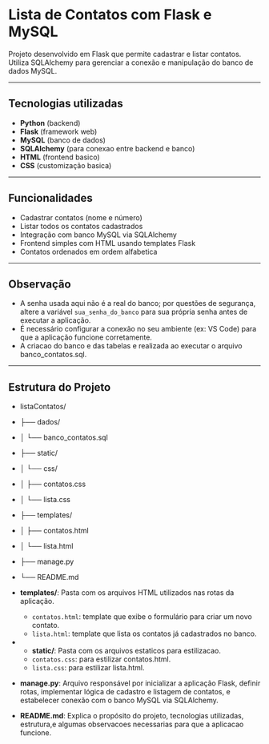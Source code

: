 # Lista de Contatos com Flask e MySQL

Projeto desenvolvido em Flask que permite cadastrar e listar contatos.  
Utiliza SQLAlchemy para gerenciar a conexão e manipulação do banco de dados MySQL.

---

## Tecnologias utilizadas

- **Python** (backend)  
- **Flask** (framework web)  
- **MySQL** (banco de dados)  
- **SQLAlchemy** (para conexao entre backend e banco)
- **HTML** (frontend basico)
- **CSS** (customização basica)

---

## Funcionalidades

- Cadastrar contatos (nome e número)  
- Listar todos os contatos cadastrados  
- Integração com banco MySQL via SQLAlchemy  
- Frontend simples com HTML usando templates Flask
- Contatos ordenados em ordem alfabetica

---

## Observação

- A senha usada aqui não é a real do banco; por questões de segurança, altere a variável `sua_senha_do_banco` para sua própria senha antes de executar a aplicação.  
- É necessário configurar a conexão no seu ambiente (ex: VS Code) para que a aplicação funcione corretamente.
- A criacao do banco e das tabelas e realizada ao executar o arquivo banco_contatos.sql.

---

## Estrutura do Projeto

- listaContatos/
- ├── dados/
- │ └── banco_contatos.sql
- ├── static/
- │   └── css/
- │       ├── contatos.css
- │       └── lista.css    
- ├── templates/
- │ ├── contatos.html 
- │ └── lista.html 
- ├── manage.py 
- └── README.md 

- **templates/**: Pasta com os arquivos HTML utilizados nas rotas da aplicação.  
  - `contatos.html`: template que exibe o formulário para criar um novo contato.  
  - `lista.html`: template que lista os contatos já cadastrados no banco.
- - **static/**: Pasta com os arquivos estaticos para estilizacao.  
  - `contatos.css`: para estilizar contatos.html.  
  - `lista.css`: para estilizar lista.html.
- **manage.py**: Arquivo responsável por inicializar a aplicação Flask, definir rotas, implementar lógica de cadastro e listagem de contatos, e estabelecer conexão com o banco MySQL via SQLAlchemy.
- **README.md**: Explica o propósito do projeto, tecnologias utilizadas, estrutura,e algumas observacoes necessarias para que a aplicacao funcione.


